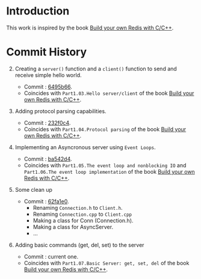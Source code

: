 # Introduction
This work is inspired by the book [Build your own Redis with C/C++][src_1].

# Commit History
2. Creating a `server()` function and a `client()` function to send and receive simple hello world.
    - Commit : [6495b66][commit_2].
    - Coincides with `Part1.03.Hello server/client` of the book [Build your own Redis with C/C++][src_1].

3. Adding protocol parsing capabilities.
    - Commit : [232f0c4][commit_3].
    - Coincides with `Part1.04.Protocol parsing` of the book [Build your own Redis with C/C++][src_1].

4. Implementing an Asyncronous server using `Event Loops`.
    - Commit : [ba542d4][commit_4].
    - Coincides with `Part1.05.The event loop and nonblocking IO` and  `Part1.06.The event loop implementation` of the book [Build your own Redis with C/C++][src_1].

5. Some clean up
    - Commit : [62fa1e0][commit_5].
        - Renaming `Connection.h` to `Client.h`.
        - Renaming `Connection.cpp` to `Client.cpp`
        - Making a class for Conn (Connection.h).
        - Making a class for AsyncServer.
        - ...
6. Adding basic commands (get, del, set) to the server
   - Commit : current one.
   - Coincides with `Part1.07.Basic Server: get, set, del` of the book [Build your own Redis with C/C++][src_1].

[commit_2]: https://github.com/achref-abidi/myRedis/commit/6495b66098fbe6f67a992d25168726808ce7c246
[commit_3]: https://github.com/achref-abidi/myRedis/commit/232f0c4f565c1a589a982b8cf5166480245b200d
[commit_4]: https://github.com/achref-abidi/myRedis/commit/ba542d4fcbacea59f74a181d5ef2f06751c5049e
[commit_5]: https://github.com/achref-abidi/myRedis/commit/62fa1e06466b210ab15feca249835bd6fac4e895
[src_1]: https://build-your-own.org/redis/